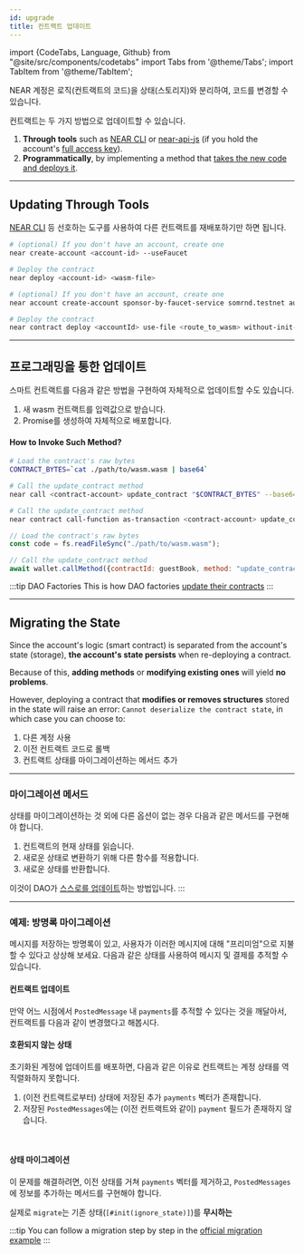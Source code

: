 ```yaml
---
id: upgrade
title: 컨트랙트 업데이트
---
```


import {CodeTabs, Language, Github} from "@site/src/components/codetabs"
import Tabs from '@theme/Tabs';
import TabItem from '@theme/TabItem';

NEAR 계정은 로직(컨트랙트의 코드)을 상태(스토리지)와 분리하여, 코드를 변경할 수 있습니다.

컨트랙트는 두 가지 방법으로 업데이트할 수 있습니다.

1. **Through tools** such as [NEAR CLI](../4.tools/cli.md) or [near-api-js](../4.tools/near-api-js/quick-reference.md) (if you hold the account's [full access key](../1.concepts/protocol/access-keys.md)).
2. **Programmatically**, by implementing a method that [takes the new code and deploys it](#programmatic-update).

---

## Updating Through Tools
[NEAR CLI](../4.tools/cli.md) 등 선호하는 도구를 사용하여 다른 컨트랙트를 재배포하기만 하면 됩니다.

<Tabs className="language-tabs" groupId="code-tabs">
  <TabItem value="near-cli">

  ```bash
  # (optional) If you don't have an account, create one
  near create-account <account-id> --useFaucet

  # Deploy the contract
  near deploy <account-id> <wasm-file>
  ```

  </TabItem>
  <TabItem value="near-cli-rs">

  ```bash
  # (optional) If you don't have an account, create one
  near account create-account sponsor-by-faucet-service somrnd.testnet autogenerate-new-keypair save-to-keychain network-config testnet create
  
  # Deploy the contract
  near contract deploy <accountId> use-file <route_to_wasm> without-init-call network-config testnet sign-with-keychain send
  ```
  </TabItem>
</Tabs>

---

## 프로그래밍을 통한 업데이트
스마트 컨트랙트를 다음과 같은 방법을 구현하여 자체적으로 업데이트할 수도 있습니다.
1. 새 wasm 컨트랙트를 입력값으로 받습니다.
2. Promise를 생성하여 자체적으로 배포합니다.

<CodeTabs>
  <Language value="🦀 Rust" language="rust">
    <Github fname="update.rs"
        url="https://github.com/near-examples/update-migrate-rust/blob/main/self-updates/base/src/update.rs"
        start="10" end="31" />
  </Language>
</CodeTabs>

#### How to Invoke Such Method?
<Tabs className="language-tabs" groupId="code-tabs">
  <TabItem value="near-cli">

  ```bash
  # Load the contract's raw bytes
  CONTRACT_BYTES=`cat ./path/to/wasm.wasm | base64`

  # Call the update_contract method
  near call <contract-account> update_contract "$CONTRACT_BYTES" --base64 --accountId <manager-account> --gas 300000000000000
  ```

  </TabItem>
  <TabItem value="near-cli-rs">

  ```bash
  # Call the update_contract method
  near contract call-function as-transaction <contract-account> update_contract file-args </path/to/wasm.wasm> prepaid-gas '300.0 Tgas' attached-deposit '0 NEAR' sign-as <manager-account> network-config testnet sign-with-keychain send
  ```

  </TabItem>
  <TabItem value="🌐 JavaScript">

  ```js
  // Load the contract's raw bytes
  const code = fs.readFileSync("./path/to/wasm.wasm");

  // Call the update_contract method
  await wallet.callMethod({contractId: guestBook, method: "update_contract", args: code, gas: "300000000000000"});
  ```
  </TabItem>
</Tabs>

:::tip DAO Factories
This is how DAO factories [update their contracts](https://github.com/near-daos/sputnik-dao-contract/blob/main/sputnikdao-factory2/src/factory_manager.rs#L60)
:::

---

## Migrating the State
Since the account's logic (smart contract) is separated from the account's state (storage), **the account's state persists** when re-deploying a contract.

Because of this, **adding methods** or **modifying existing ones** will yield **no problems**.

However, deploying a contract that **modifies or removes structures**  stored in the state will raise an error: `Cannot deserialize the contract state`, in which case you can choose to:
1. 다른 계정 사용
2. 이전 컨트랙트 코드로 롤백
3. 컨트랙트 상태를 마이그레이션하는 메서드 추가

<hr className="subsection" />

### 마이그레이션 메서드
상태를 마이그레이션하는 것 외에 다른 옵션이 없는 경우 다음과 같은 메서드를 구현해야 합니다.
1. 컨트랙트의 현재 상태를 읽습니다.
2. 새로운 상태로 변환하기 위해 다른 함수를 적용합니다.
3. 새로운 상태를 반환합니다.

이것이 DAO가 [스스로를 업데이트](https://github.com/near-daos/sputnik-dao-contract/blob/main/sputnikdao2/src/upgrade.rs#L59)하는 방법입니다.
:::

<hr className="subsection" />

### 예제: 방명록 마이그레이션

메시지를 저장하는 방명록이 있고, 사용자가 이러한 메시지에 대해 "프리미엄"으로 지불할 수 있다고 상상해 보세요. 다음과 같은 상태를 사용하여 메시지 및 결제를 추적할 수 있습니다.

<CodeTabs>
  <Language value="🦀 Rust" language="rust">
    <Github fname="lib.rs"
        url="https://github.com/near-examples/update-migrate-rust/blob/main/basic-updates/base/src/lib.rs"
        start="10" end="21" />        
  </Language>
</CodeTabs>

#### 컨트랙트 업데이트
만약 어느 시점에서 `PostedMessage` 내 `payments`를 추적할 수 있다는 것을 깨달아서, 컨트랙트를 다음과 같이 변경했다고 해봅시다.

<CodeTabs>
  <Language value="🦀 Rust" language="rust">
    <Github fname="lib.rs"
        url="https://github.com/near-examples/update-migrate-rust/blob/main/basic-updates/update/src/lib.rs"
        start="12" end="23" />        
  </Language>
</CodeTabs>

#### 호환되지 않는 상태
초기화된 계정에 업데이트를 배포하면, 다음과 같은 이유로 컨트랙트는 계정 ​​상태를 역직렬화하지 못합니다.

1. (이전 컨트랙트로부터) 상태에 저장된 추가 `payments` 벡터가 존재합니다.
2. 저장된 `PostedMessages`에는 (이전 컨트랙트와 같이) `payment` 필드가 존재하지 않습니다.

<br />

#### 상태 마이그레이션
이 문제를 해결하려면, 이전 상태를 거쳐 `payments` 벡터를 제거하고, `PostedMessages`에 정보를 추가하는 메서드를 구현해야 합니다.

<CodeTabs>
  <Language value="🦀 Rust" language="rust">
    <Github fname="lib.rs"
        url="https://github.com/near-examples/update-migrate-rust/blob/main/basic-updates/update/src/migrate.rs"
        start="3" end="46" />
  </Language>
</CodeTabs>

실제로 `migrate`는 기존 상태(`[#init(ignore_state)]`)를 **무시하는**

:::tip
You can follow a migration step by step in the [official migration example](https://github.com/near-examples/update-migrate-rust/tree/main/basic-updates/base)
:::
